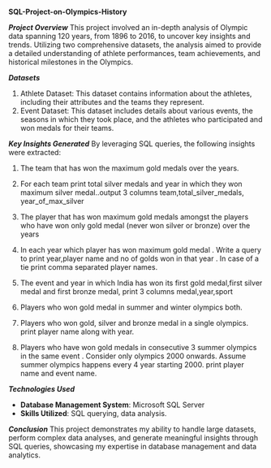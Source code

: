 **SQL-Project-on-Olympics-History**

***Project Overview***
This project involved an in-depth analysis of Olympic data spanning 120 years, from 1896 to 2016, to uncover key insights and trends. Utilizing two comprehensive datasets, the analysis aimed to provide a detailed understanding of athlete performances, team achievements, and historical milestones in the Olympics.

***Datasets***
1. Athlete Dataset: This dataset contains information about the athletes, including their attributes and the teams they represent.
2. Event Dataset: This dataset includes details about various events, the seasons in which they took place, and the athletes who participated and won medals for their teams.

***Key Insights Generated***
By leveraging SQL queries, the following insights were extracted:

1. The team that has won the maximum gold medals over the years.

2. For each team print total silver medals and year in which they won maximum silver medal..output 3 columns team,total_silver_medals, year_of_max_silver

3. The player that has won maximum gold medals amongst the players who have won only gold medal (never won silver or bronze) over the years

4. In each year which player has won maximum gold medal . Write a query to print year,player name and no of golds won in that year . In case of a tie print comma separated player names.

5. The event and year in which India has won its first gold medal,first silver medal and first bronze medal, print 3 columns medal,year,sport

6. Players who won gold medal in summer and winter olympics both.

7. Players who won gold, silver and bronze medal in a single olympics. print player name along with year.

8. Players who have won gold medals in consecutive 3 summer olympics in the same event . Consider only olympics 2000 onwards. Assume summer olympics happens every 4 year starting 2000. print player name and event name.

***Technologies Used***
- **Database Management System**: Microsoft SQL Server
- **Skills Utilized**: SQL querying, data analysis.

***Conclusion***
This project demonstrates my ability to handle large datasets, perform complex data analyses, and generate meaningful insights through SQL queries, showcasing my expertise in database management and data analytics.

